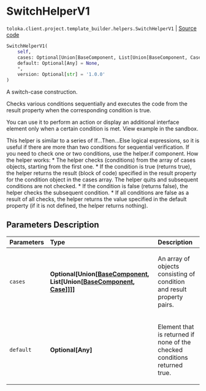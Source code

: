# SwitchHelperV1
`toloka.client.project.template_builder.helpers.SwitchHelperV1` | [Source code](https://github.com/Toloka/toloka-kit/blob/v1.1.1/src/client/project/template_builder/helpers.py#L187)

```python
SwitchHelperV1(
    self,
    cases: Optional[Union[BaseComponent, List[Union[BaseComponent, Case]]]] = None,
    default: Optional[Any] = None,
    *,
    version: Optional[str] = '1.0.0'
)
```

A switch-case construction.


Checks various conditions sequentially and executes the code from the result property when the corresponding
condition is true.

You can use it to perform an action or display an additional interface element only when a certain condition is met.
View example in the sandbox.

This helper is similar to a series of If...Then...Else logical expressions, so it is useful if there are more than
two conditions for sequential verification. If you need to check one or two conditions, use the helper.if component.
How the helper works:
    * The helper checks (conditions) from the array of cases objects, starting from the first one.
    * If the condition is true (returns true), the helper returns the result (block of code) specified in the result
      property for the condition object in the cases array. The helper quits and subsequent conditions are not
      checked.
    * If the condition is false (returns false), the helper checks the subsequent condition.
    * If all conditions are false as a result of all checks, the helper returns the value specified in the default
      property (if it is not defined, the helper returns nothing).

## Parameters Description

| Parameters | Type | Description |
| :----------| :----| :-----------|
`cases`|**Optional\[Union\[[BaseComponent](toloka.client.project.template_builder.base.BaseComponent.md), List\[Union\[[BaseComponent](toloka.client.project.template_builder.base.BaseComponent.md), [Case](toloka.client.project.template_builder.helpers.SwitchHelperV1.Case.md)\]\]\]\]**|<p>An array of objects consisting of condition and result property pairs.</p>
`default`|**Optional\[Any\]**|<p>Element that is returned if none of the checked conditions returned true.</p>
